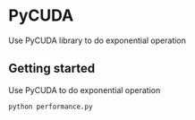 # PyCUDA
Use PyCUDA library to do exponential operation
## Getting started
Use PyCUDA to do exponential operation
```
python performance.py
```
